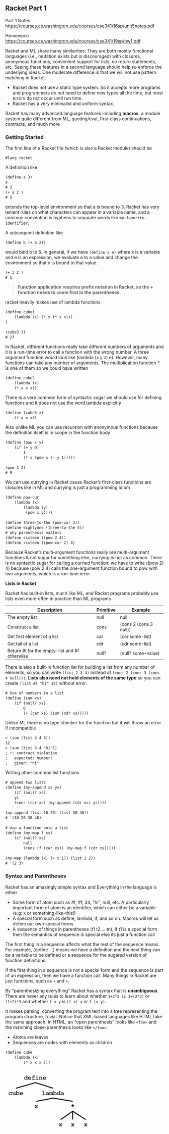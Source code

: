 ## Racket Part 1

Part 1 Notes: https://courses.cs.washington.edu/courses/cse341/16sp/unit5notes.pdf

Homework: https://courses.cs.washington.edu/courses/cse341/19sp/hw1.pdf

Racket and ML share many similarities: They are both mostly functional languages (i.e., mutation exists but is discouraged) with closures, anonymous functions, convenient support for lists, no return statements, etc. Seeing these features in a second language should help re-enforce the underlying ideas. One moderate difference is that we will not use pattern matching in Racket.

- Racket does not use a static type system. So it accepts more programs and programmers do not need to define new types all the time, but most errors do not occur until run time.
- Racket has a very minimalist and uniform syntax.

Racket has many advanced language features including **macros**, a module system quite different from ML,
quoting/eval, first-class continuations, contracts, and much more


### Getting Started

The first line of a Racket file (which is also a Racket module) should be

```racket
#lang racket
```

A definition like
```racket
(define a 3)
a
# 3
(+ a 2 )
# 5
```
extends the top-level environment so that a is bound to 3. Racket has very lenient rules on what characters
can appear in a variable name, and a common convention is hyphens to separate words like `my-favorite-identifier`.

A subsequent definition like
```racket
(define b (+ a 2))
```
would bind b to 5. In general, if we have `(define x e)` where x is a variable and e is an expression, we
evaluate e to a value and change the environment so that x is bound to that value.

```racket
(+ 3 2 )
# 5
```

> **Function application requires prefix notation in Racket, so the + function needs to come first in the parentheses.**

racket heavily makes use of lambda functions

```racket
(define cube1
    (lambda (x) (* x (* x x)))
)

(cube3 3)
# 27
```
In Racket, different functions really take different numbers of arguments and it is a run-time error to call a
function with the wrong number. A three argument function would look like (lambda (x y z) e). However,
many functions can take any number of arguments. The multiplication function * is one of them so we
could have written

```racket
(define cube2
    (lambda (x)
    (* x x x)))
```

There is a very common form of syntactic sugar we should use for defining functions and it does not use the
word lambda explicitly

```racket
(define (cube3 x)
    (* x x x))
```

Also unlike ML you can use recursion with anonymous functions because the definition itself is in scope in the
function body

```racket
(define (pow x y)
    (if (= y 0)
        1
        (* x (pow x (- y 1)))))

(pow 3 2)
# 9
```

We can use currying in Racket cause Racket’s first-class functions are closures like in ML and currying
is just a programming idiom

```racket
(define pow-cur
    (lambda (x)
        (lambda (y)
         (pow x y))))

(define three-to-the (pow-cur 3))
(define eightyone (three-to-the 4))
# why parenthesis matters
(define sixteen ((pow 2 4))
(define sixteen ((pow-cur 2) 4)
```

Because Racket’s multi-argument functions really are multi-argument functions & not sugar for something
else, currying is not as common. There is no syntactic sugar for calling a curried function: we have to write
((pow 2) 4) because (pow 2 4) calls the one-argument function bound to pow with two arguments, which
is a run-time error.

**Lists in Racket**

Racket has built-in lists, much like ML, and Racket programs probably use lists even more often in practice
than ML programs

| Description                                   |  Primitive   |   Example              |
|-----------------------------------------------|--------------|------------------------|
| The empty list                                | null         | null                   |
| Construct a list                              | cons         | (cons 2 (cons 3 null)) |
| Get first element of a list                   | car          | (car some-list)        |
| Get tail of a list                            | cdr          | (cdr some-list)        |
| Return #t for the empty-list and #f otherwise |   null?      | (null? some-value)     |

There is also a built-in function list for building a list from any number of elements, so you can write
`(list 2 3 4)` instead of `(cons 2 (cons 3 (cons 4 null)))`. **Lists also need not hold elements of the same type** so you can create `(list #t "hi" 14)` without error.

```racket
# Sum of numbers in a list
(define (sum xs)
    (if (null? xs)
        0
        (+ (car xs) (sum (cdr xs)))))
```

Unlike ML there is no type checker for the function but it will throw an error if incompatible

```racket
> (sum (list 3 4 5))
12
> (sum (list 3 4 "hi"))
; +: contract violation
;   expected: number?
;   given: "hi"

```

Writing other common list functions

```racket
# append two lists
(define (my-append xs ys)
    (if (null? xs)
    ys
    (cons (car xs) (my-append (cdr xs) ys))))

(my-append (list 10 20) (list 30 40))
# '(10 20 30 40)

# map a function onto a list
(define (my-map f xs)
    (if (null? xs)
        null
        (cons (f (car xs)) (my-map f (cdr xs)))))

(my-map (lambda (x) (+ x 1)) (list 1 2))
# '(2 3)
```

### Syntax and Parentheses

Racket has an amazingly simple syntax and Everything in the language is either

- Some form of atom such as #t, #f, 34, "hi", null, etc. A particularly important form of atom is an
identifier, which can either be a variable (e.g: x or something-like-this!)
- A special form such as define, lambda, if, and so on. Macros will let us define our own special forms
- A sequence of things in parentheses (t1 t2 ... tn), if t1 is a special form then the semantics of sequence is special else its just a function call

The first thing in a sequence affects what the rest of the sequence means. For example, (define ...) means
we have a definition and the next thing can be a variable to be defined or a sequence for the sugared version
of function definitions.

If the first thing in a sequence is not a special form and the sequence is part of an expression, then we have
a function call. Many things in Racket are just functions, such as `+` and `>`.

By "parenthesizing everything" Racket has a syntax that is **unambiguous**. There are never any rules to learn
about whether `1+2*3 is 1+(2*3)` or `(1+2)*3` and whether `f x y` is `(f x) y` or `f (x y)`. 

It makes parsing, converting the program text into a tree representing the program structure, trivial. Notice that XML-based languages like HTML take the same approach. In HTML, an "open parenthesis" looks like `<foo>` and the
matching close-parenthesis looks like `</foo>`.

- Atoms are leaves
- Sequences are nodes with elements as children

```
(define cube
    (lambda (x)
        (* x x x )))
```

![alt ast](https://github.com/sangarshanan/programming-languages/blob/master/2-racket/part-1/static/ast.png "AST")
